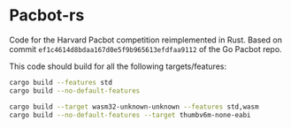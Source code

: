 # Pacbot-rs

Code for the Harvard Pacbot competition reimplemented in Rust. Based on commit `ef1c4614d8bdaa167d0e5f9b965613efdfaa9112` of the Go Pacbot repo.

This code should build for all the following targets/features:

```bash
cargo build --features std
cargo build --no-default-features

cargo build --target wasm32-unknown-unknown --features std,wasm
cargo build --no-default-features --target thumbv6m-none-eabi
```
